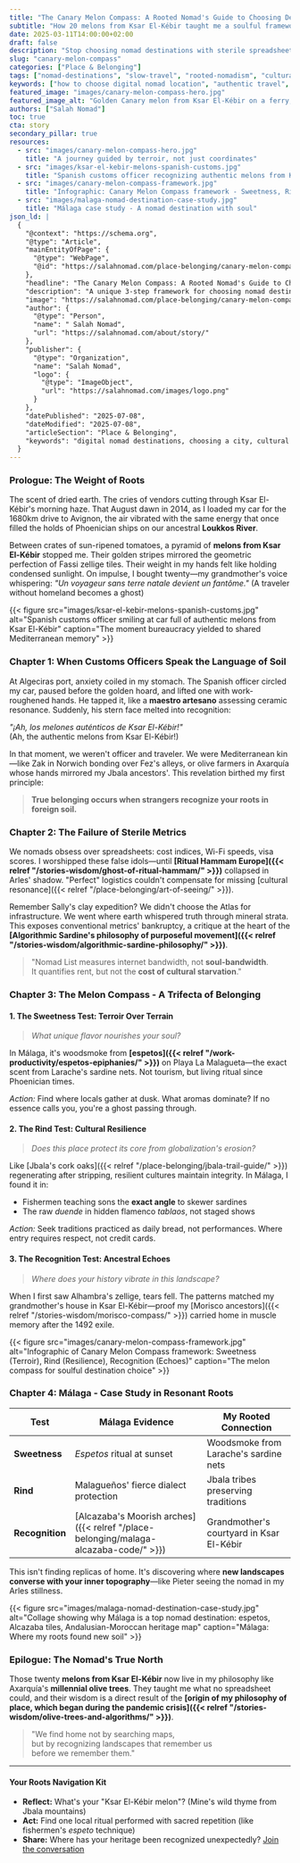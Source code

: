 ```yaml
---
title: "The Canary Melon Compass: A Rooted Nomad's Guide to Choosing Destinations"
subtitle: "How 20 melons from Ksar El-Kébir taught me a soulful framework for finding home."
date: 2025-03-11T14:00:00+02:00
draft: false
description: "Stop choosing nomad destinations with sterile spreadsheets. Discover the Canary Melon Compass, a unique 3-step framework for finding a new home based on cultural flavor, resilience, and deep personal resonance."
slug: "canary-melon-compass"
categories: ["Place & Belonging"]
tags: ["nomad-destinations", "slow-travel", "rooted-nomadism", "cultural-intelligence", "philosophy-of-place", "belonging"]
keywords: ["how to choose digital nomad location", "authentic travel", "cultural resonance", "finding home as a nomad", "Salah Nomad philosophy", "Canary Melon strategy"]
featured_image: "images/canary-melon-compass-hero.jpg"
featured_image_alt: "Golden Canary melon from Ksar El-Kébir on a ferry, symbolizing a soulful guide for choosing digital nomad destinations"
authors: ["Salah Nomad"]
toc: true
cta: story
secondary_pillar: true
resources:
  - src: "images/canary-melon-compass-hero.jpg"
    title: "A journey guided by terroir, not just coordinates"
  - src: "images/ksar-el-kebir-melons-spanish-customs.jpg"
    title: "Spanish customs officer recognizing authentic melons from Ksar El-Kébir"
  - src: "images/canary-melon-compass-framework.jpg"
    title: "Infographic: Canary Melon Compass framework - Sweetness, Rind, Recognition"
  - src: "images/malaga-nomad-destination-case-study.jpg"
    title: "Málaga case study - A nomad destination with soul"
json_ld: |
  {
    "@context": "https://schema.org",
    "@type": "Article",
    "mainEntityOfPage": {
      "@type": "WebPage",
      "@id": "https://salahnomad.com/place-belonging/canary-melon-compass"
    },
    "headline": "The Canary Melon Compass: A Rooted Nomad's Guide to Choosing Destinations",
    "description": "A unique 3-step framework for choosing nomad destinations based on cultural flavor, resilience, and personal resonance.",
    "image": "https://salahnomad.com/place-belonging/canary-melon-compass/images/canary-melon-compass-hero.jpg",  
    "author": {
      "@type": "Person",
      "name": " Salah Nomad",
      "url": "https://salahnomad.com/about/story/"
    },
    "publisher": {
      "@type": "Organization",
      "name": "Salah Nomad",
      "logo": {
        "@type": "ImageObject",
        "url": "https://salahnomad.com/images/logo.png"
      }
    },
    "datePublished": "2025-07-08",
    "dateModified": "2025-07-08",
    "articleSection": "Place & Belonging",
    "keywords": "digital nomad destinations, choosing a city, cultural travel, rooted nomadism, slow travel"
  }
---
```


### Prologue: The Weight of Roots

The scent of dried earth. The cries of vendors cutting through Ksar El-Kébir's morning haze. That August dawn in 2014, as I loaded my car for the 1680km drive to Avignon, the air vibrated with the same energy that once filled the holds of Phoenician ships on our ancestral **Loukkos River**. 

Between crates of sun-ripened tomatoes, a pyramid of **melons from Ksar El-Kébir** stopped me. Their golden stripes mirrored the geometric perfection of Fassi zellige tiles. Their weight in my hands felt like holding condensed sunlight. On impulse, I bought twenty—my grandmother's voice whispering: *"Un voyageur sans terre natale devient un fantôme."* (A traveler without homeland becomes a ghost)

{{< figure src="images/ksar-el-kebir-melons-spanish-customs.jpg" alt="Spanish customs officer smiling at car full of authentic melons from Ksar El-Kébir" caption="The moment bureaucracy yielded to shared Mediterranean memory" >}}

### Chapter 1: When Customs Officers Speak the Language of Soil

At Algeciras port, anxiety coiled in my stomach. The Spanish officer circled my car, paused before the golden hoard, and lifted one with work-roughened hands. He tapped it, like a **maestro artesano** assessing ceramic resonance. Suddenly, his stern face melted into recognition:

*"¡Ah, los melones auténticos de Ksar El-Kébir!"*  
(Ah, the authentic melons from Ksar El-Kébir!)

In that moment, we weren't officer and traveler. We were Mediterranean kin—like Zak in Norwich bonding over Fez's alleys, or olive farmers in Axarquía whose hands mirrored my Jbala ancestors'. This revelation birthed my first principle:

> **True belonging occurs when strangers recognize your roots in foreign soil.**

### Chapter 2: The Failure of Sterile Metrics

We nomads obsess over spreadsheets: cost indices, Wi-Fi speeds, visa scores. I worshipped these false idols—until **[Ritual Hammam Europe]({{< relref "/stories-wisdom/ghost-of-ritual-hammam/" >}})** collapsed in Arles' shadow. "Perfect" logistics couldn't compensate for missing [cultural resonance]({{< relref "/place-belonging/art-of-seeing/" >}}).

Remember Sally's clay expedition? We didn't choose the Atlas for infrastructure. We went where earth whispered truth through mineral strata. This exposes conventional metrics' bankruptcy, a critique at the heart of the **[Algorithmic Sardine's philosophy of purposeful movement]({{< relref "/stories-wisdom/algorithmic-sardine-philosophy/" >}})**.

> "Nomad List measures internet bandwidth, not **soul-bandwidth**.  
> It quantifies rent, but not the **cost of cultural starvation**."

### Chapter 3: The Melon Compass - A Trifecta of Belonging

#### 1. The Sweetness Test: Terroir Over Terrain
> *What unique flavor nourishes your soul?*

In Málaga, it's woodsmoke from **[espetos]({{< relref "/work-productivity/espetos-epiphanies/" >}})** on Playa La Malagueta—the exact scent from Larache's sardine nets. Not tourism, but living ritual since Phoenician times.

*Action:* Find where locals gather at dusk. What aromas dominate? If no essence calls you, you're a ghost passing through.

#### 2. The Rind Test: Cultural Resilience
> *Does this place protect its core from globalization's erosion?*

Like [Jbala's cork oaks]({{< relref "/place-belonging/jbala-trail-guide/" >}}) regenerating after stripping, resilient cultures maintain integrity. In Málaga, I found it in:
- Fishermen teaching sons the **exact angle** to skewer sardines
- The raw *duende* in hidden flamenco *tablaos*, not staged shows

*Action:* Seek traditions practiced as daily bread, not performances. Where entry requires respect, not credit cards.

#### 3. The Recognition Test: Ancestral Echoes
> *Where does your history vibrate in this landscape?*

When I first saw Alhambra's zellige, tears fell. The patterns matched my grandmother's house in Ksar El-Kébir—proof my [Morisco ancestors]({{< relref "/stories-wisdom/morisco-compass/" >}}) carried home in muscle memory after the 1492 exile.

{{< figure src="images/canary-melon-compass-framework.jpg" alt="Infographic of Canary Melon Compass framework: Sweetness (Terroir), Rind (Resilience), Recognition (Echoes)" caption="The melon compass for soulful destination choice" >}}

### Chapter 4: Málaga - Case Study in Resonant Roots

| Test          | Málaga Evidence                          | My Rooted Connection               |
|---------------|------------------------------------------|------------------------------------|
| **Sweetness** | *Espetos* ritual at sunset               | Woodsmoke from Larache's sardine nets |
| **Rind**      | Malagueños' fierce dialect protection    | Jbala tribes preserving traditions |
| **Recognition**| [Alcazaba's Moorish arches]({{< relref "/place-belonging/malaga-alcazaba-code/" >}}) | Grandmother's courtyard in Ksar El-Kébir |

This isn't finding replicas of home. It's discovering where **new landscapes converse with your inner topography**—like Pieter seeing the nomad in my Arles stillness.

{{< figure src="images/malaga-nomad-destination-case-study.jpg" alt="Collage showing why Málaga is a top nomad destination: espetos, Alcazaba tiles, Andalusian-Moroccan heritage map" caption="Málaga: Where my roots found new soil" >}}

### Epilogue: The Nomad's True North

Those twenty **melons from Ksar El-Kébir** now live in my philosophy like Axarquía's **millennial olive trees**. They taught me what no spreadsheet could, and their wisdom is a direct result of the **[origin of my philosophy of place, which began during the pandemic crisis]({{< relref "/stories-wisdom/olive-trees-and-algorithms/" >}})**.

> "We find home not by searching maps,  
> but by recognizing landscapes that remember us  
> before we remember them."

---

#### **Your Roots Navigation Kit**
- **Reflect:** What's your "Ksar El-Kébir melon"? (Mine's wild thyme from Jbala mountains)
- **Act:** Find one local ritual performed with sacred repetition (like fishermen's *espeto* technique)
- **Share:** Where has your heritage been recognized unexpectedly? [Join the conversation](#comments)